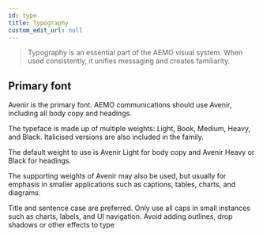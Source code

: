 ```yaml
---
id: type
title: Typography
custom_edit_url: null
---
```


>Typography is an essential part of the AEMO visual system. When used consistently, it unifies messaging and creates familiarity.

## Primary font

Avenir is the primary font. AEMO communications should use Avenir, including all body copy and headings.

The typeface is made up of multiple weights: Light, Book, Medium, Heavy, and Black. Italicised versions are also included in the family.

The default weight to use is Avenir Light for body copy and Avenir Heavy or Black for headings.

The supporting weights of Avenir may also be used, but usually for emphasis in smaller applications such as captions, tables, charts, and diagrams.

Title and sentence case are preferred. Only use all caps in small instances such as charts, labels, and UI navigation. Avoid adding outlines, drop shadows or other effects to type

